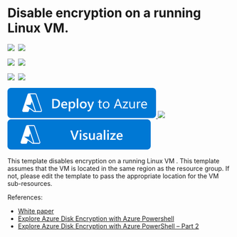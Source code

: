 # Disable encryption on a running Linux VM. 

<IMG SRC="https://azurequickstartsservice.blob.core.windows.net/badges/201-decrypt-running-linux-vm/PublicLastTestDate.svg" />&nbsp;
<IMG SRC="https://azurequickstartsservice.blob.core.windows.net/badges/201-decrypt-running-linux-vm/PublicDeployment.svg" />&nbsp;

<IMG SRC="https://azurequickstartsservice.blob.core.windows.net/badges/201-decrypt-running-linux-vm/FairfaxLastTestDate.svg" />&nbsp;
<IMG SRC="https://azurequickstartsservice.blob.core.windows.net/badges/201-decrypt-running-linux-vm/FairfaxDeployment.svg" />&nbsp;

<IMG SRC="https://azurequickstartsservice.blob.core.windows.net/badges/201-decrypt-running-linux-vm/BestPracticeResult.svg" />&nbsp;
<IMG SRC="https://azurequickstartsservice.blob.core.windows.net/badges/201-decrypt-running-linux-vm/CredScanResult.svg" />&nbsp;

<a href="https://portal.azure.com/#create/Microsoft.Template/uri/https%3A%2F%2Fraw.githubusercontent.com%2FAzure%2Fazure-quickstart-templates%2Fmaster%2F201-decrypt-running-linux-vm%2Fazuredeploy.json" target="_blank">
    <img src="https://raw.githubusercontent.com/Azure/azure-quickstart-templates/master/1-CONTRIBUTION-GUIDE/images/deploytoazure.svg"/>
</a>
<a href="https://portal.azure.us/#create/Microsoft.Template/uri/https%3A%2F%2Fraw.githubusercontent.com%2FAzure%2Fazure-quickstart-templates%2Fmaster%2F201-decrypt-running-linux-vm%2Fazuredeploy.json" target="_blank">
    <img src="http://azuredeploy.net/AzureGov.png"/>
</a>
<a href="https://portal.azure.com/#create/Microsoft.Template/uri/https%3A%2F%2Fraw.githubusercontent.com%2FAzure%2Fazure-quickstart-templates%2Fmaster%2F201-decrypt-running-linux-vm%2Fazuredeploy.json" target="_blank">
    <img src="https://raw.githubusercontent.com/Azure/azure-quickstart-templates/master/1-CONTRIBUTION-GUIDE/images/visualizebutton.svg"/>
</a>

This template disables encryption on a running Linux VM . This template assumes that the VM is located in the same region as the resource group. If not, please edit the template to pass the appropriate location for the VM sub-resources.

References:

- [White paper](https://azure.microsoft.com/en-us/documentation/articles/azure-security-disk-encryption/)
- [Explore Azure Disk Encryption with Azure Powershell](https://blogs.msdn.microsoft.com/azuresecurity/2015/11/16/explore-azure-disk-encryption-with-azure-powershell/)
- [Explore Azure Disk Encryption with Azure PowerShell – Part 2](http://blogs.msdn.com/b/azuresecurity/archive/2015/11/21/explore-azure-disk-encryption-with-azure-powershell-part-2.aspx)


